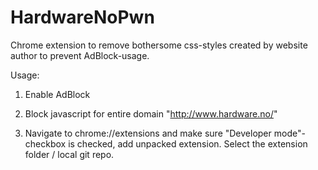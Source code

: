 HardwareNoPwn
=============

Chrome extension to remove bothersome css-styles created by website author to prevent AdBlock-usage.


Usage:

1. Enable AdBlock

2. Block javascript for entire domain "http://www.hardware.no/"

3. Navigate to chrome://extensions and make sure "Developer mode"-checkbox is checked, add unpacked extension. Select the extension folder / local git repo.
